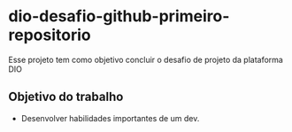 # dio-desafio-github-primeiro-repositorio
Esse projeto tem como objetivo concluir o desafio de projeto da plataforma DIO

## Objetivo do trabalho

 - Desenvolver habilidades importantes de um dev.
